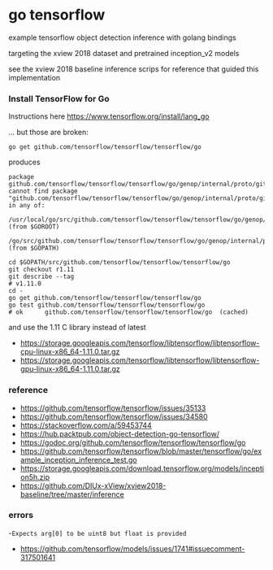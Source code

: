 go tensorflow
===

example tensorflow object detection inference with golang bindings

targeting the xview 2018 dataset and pretrained inception_v2 models

see the xview 2018 baseline inference scrips for reference that guided this implementation

### Install TensorFlow for Go

Instructions here https://www.tensorflow.org/install/lang_go

... but those are broken:

```shell script
go get github.com/tensorflow/tensorflow/tensorflow/go
```
produces
```text
package github.com/tensorflow/tensorflow/tensorflow/go/genop/internal/proto/github.com/tensorflow/tensorflow/tensorflow/go/core: cannot find package "github.com/tensorflow/tensorflow/tensorflow/go/genop/internal/proto/github.com/tensorflow/tensorflow/tensorflow/go/core" in any of:
        /usr/local/go/src/github.com/tensorflow/tensorflow/tensorflow/go/genop/internal/proto/github.com/tensorflow/tensorflow/tensorflow/go/core (from $GOROOT)
        /go/src/github.com/tensorflow/tensorflow/tensorflow/go/genop/internal/proto/github.com/tensorflow/tensorflow/tensorflow/go/core (from $GOPATH)
```

```shell script
cd $GOPATH/src/github.com/tensorflow/tensorflow/tensorflow/go
git checkout r1.11
git describe --tag
# v1.11.0
cd -
go get github.com/tensorflow/tensorflow/tensorflow/go
go test github.com/tensorflow/tensorflow/tensorflow/go
# ok      github.com/tensorflow/tensorflow/tensorflow/go  (cached)
```

and use the 1.11 C library instead of latest
- https://storage.googleapis.com/tensorflow/libtensorflow/libtensorflow-cpu-linux-x86_64-1.11.0.tar.gz
- https://storage.googleapis.com/tensorflow/libtensorflow/libtensorflow-gpu-linux-x86_64-1.11.0.tar.gz


### reference
- https://github.com/tensorflow/tensorflow/issues/35133
- https://github.com/tensorflow/tensorflow/issues/34580
- https://stackoverflow.com/a/59453744
- https://hub.packtpub.com/object-detection-go-tensorflow/
- https://godoc.org/github.com/tensorflow/tensorflow/tensorflow/go
- https://github.com/tensorflow/tensorflow/blob/master/tensorflow/go/example_inception_inference_test.go
- https://storage.googleapis.com/download.tensorflow.org/models/inception5h.zip
- https://github.com/DIUx-xView/xview2018-baseline/tree/master/inference


### errors
-`Expects arg[0] to be uint8 but float is provided`
  - https://github.com/tensorflow/models/issues/1741#issuecomment-317501641
